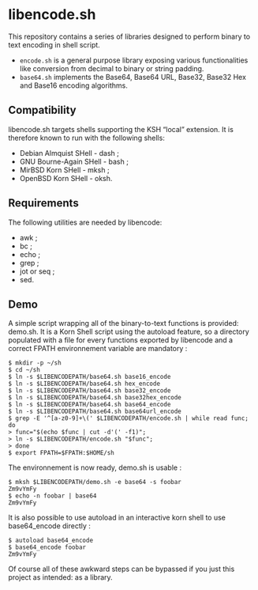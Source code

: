 # libencode.sh

This repository contains a series of libraries designed to perform binary to text encoding in shell script.

* `encode.sh` is a general purpose library exposing various functionalities like conversion from decimal to binary or string padding.
* `base64.sh` implements the Base64, Base64 URL, Base32, Base32 Hex and Base16 encoding algorithms.

## Compatibility

libencode.sh targets shells supporting the KSH “local” extension.
It is therefore known to run with the following shells:

* Debian Almquist SHell - dash ;
* GNU Bourne-Again SHell - bash ;
* MirBSD Korn SHell - mksh ;
* OpenBSD Korn SHell - oksh.

## Requirements

The following utilities are needed by libencode:

* awk ;
* bc ;
* echo ;
* grep ;
* jot or seq ;
* sed.

## Demo

A simple script wrapping all of the binary-to-text functions is provided: demo.sh.
It is a Korn Shell script using the autoload feature, so a directory populated with a file for every functions exported by libencode and a correct FPATH environnement variable are mandatory :

    $ mkdir -p ~/sh
    $ cd ~/sh
    $ ln -s $LIBENCODEPATH/base64.sh base16_encode
    $ ln -s $LIBENCODEPATH/base64.sh hex_encode
    $ ln -s $LIBENCODEPATH/base64.sh base32_encode
    $ ln -s $LIBENCODEPATH/base64.sh base32hex_encode
    $ ln -s $LIBENCODEPATH/base64.sh base64_encode
    $ ln -s $LIBENCODEPATH/base64.sh base64url_encode
    $ grep -E '^[a-z0-9]+\(' $LIBENCODEPATH/encode.sh | while read func; do
    > func="$(echo $func | cut -d'(' -f1)";
    > ln -s $LIBENCODEPATH/encode.sh "$func";
    > done
    $ export FPATH=$FPATH:$HOME/sh

The environnement is now ready, demo.sh is usable :

    $ mksh $LIBENCODEPATH/demo.sh -e base64 -s foobar
    Zm9vYmFy
    $ echo -n foobar | base64
    Zm9vYmFy

It is also possible to use autoload in an interactive korn shell to use base64_encode directly :

    $ autoload base64_encode
    $ base64_encode foobar
    Zm9vYmFy

Of course all of these awkward steps can be bypassed if you just this project as intended: as a library.
